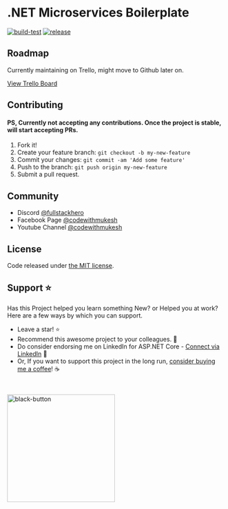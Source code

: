 # .NET Microservices Boilerplate

[![build-test](https://github.com/fullstackhero/dotnet-microservices-boilerplate/actions/workflows/build.yml/badge.svg)](https://github.com/fullstackhero/dotnet-microservices-boilerplate/actions/workflows/build.yml) [![release](https://github.com/fullstackhero/dotnet-microservices-boilerplate/actions/workflows/release.yml/badge.svg)](https://github.com/fullstackhero/dotnet-microservices-boilerplate/actions/workflows/release.yml)

## Roadmap

Currently maintaining on Trello, might move to Github later on.

[View Trello Board](https://trello.com/b/fflwd3rl/dotnet-microservices-boilerplate-roadmap)

## Contributing
#### PS, Currently not accepting any contributions. Once the project is stable, will start accepting PRs.

1. Fork it!
2. Create your feature branch: `git checkout -b my-new-feature`
3. Commit your changes: `git commit -am 'Add some feature'`
4. Push to the branch: `git push origin my-new-feature`
5. Submit a pull request.



## Community

- Discord [@fullstackhero](https://discord.gg/gdgHRt4mMw)
- Facebook Page [@codewithmukesh](https://facebook.com/codewithmukesh)
- Youtube Channel [@codewithmukesh](https://youtube.com/c/codewithmukesh)

## License

Code released under [the MIT license](https://github.com/fullstackhero/dotnet-microservices-boilerplate/blob/master/LICENSE).

## Support ⭐

Has this Project helped you learn something New? or Helped you at work?
Here are a few ways by which you can support.

-   Leave a star! ⭐
-   Recommend this awesome project to your colleagues. 🥇
-   Do consider endorsing me on LinkedIn for ASP.NET Core - [Connect via LinkedIn](https://codewithmukesh.com/linkedin) 🦸
-   Or, If you want to support this project in the long run, [consider buying me a coffee](https://www.buymeacoffee.com/codewithmukesh)! ☕

<br>

<a href="https://www.buymeacoffee.com/codewithmukesh"><img width="250" alt="black-button" src="https://user-images.githubusercontent.com/31455818/138557309-27587d91-7b82-4cab-96bb-90f4f4e600f1.png" ></a>


